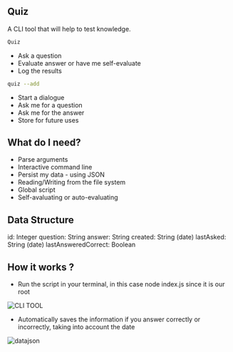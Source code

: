 ## Quiz

A CLI tool that will help to test knowledge.

```sh
Quiz
```

- Ask a question
- Evaluate answer or have me self-evaluate
- Log the results

```sh
quiz --add
```

- Start a dialogue
- Ask me for a question
- Ask me for the answer
- Store for future uses

## What do I need?

- Parse arguments
- Interactive command line
- Persist my data - using JSON
 - Reading/Writing from the file system
- Global script
- Self-avaluating or auto-evaluating

## Data Structure

id: Integer
question: String
answer: String
created: String (date)
lastAsked: String (date)
lastAnsweredCorrect: Boolean

## How it works ?
- Run the script in your terminal, in this case node index.js since it is our root

![CLI TOOL](https://user-images.githubusercontent.com/91036479/189781404-dce12afd-a3a6-4029-a915-5741333e441a.png)

- Automatically saves the information if you answer correctly or incorrectly, taking into account the date

![datajson](https://user-images.githubusercontent.com/91036479/189781571-ef834463-0bbc-4347-bbd9-033941af3075.png)





